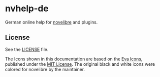 # nvhelp-de

German online help for [novelibre](https://github.com/peter88213/novelibre) and plugins.

## License

See the [LICENSE](https://github.com/peter88213/nvhelp-de/blob/main/LICENSE) file.

The Icons shown in this documentation are based on the [Eva Icons](https://akveo.github.io/eva-icons/#/), published under the [MIT License](http://www.opensource.org/licenses/mit-license.php). The original black and white icons were colored for novelibre by the maintainer. 

